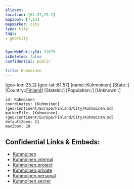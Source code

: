 ```yaml
---
aliases: 
location: [61.57,25.2]
mapzoom: [7,12] 
mapmarker: city 
type: City
tags:
- geo/City


SpocWebEntityId: 31679
isDeleted: false
confidential: public

title: Kuhmoinen
---
```

[geo-lon::25.2]
[geo-lat::61.57]
[name::Kuhmoinen]
[State::]
[Country::[Finland](geo/Continent/Europe/Finland.md)]
[StateId::]
[Population::]
[Unknown::]


```leaflet
id: Kuhmoinen
coordinates: [Kuhmoinen](geo/Continent/Europe/Finland/City/Kuhmoinen.md)
markerFile: [Kuhmoinen](geo/Continent/Europe/Finland/City/Kuhmoinen.md)
defaultZoom: 11 
maxZoom: 18
```


## Confidential Links & Embeds: 
- [Kuhmoinen](../../../../../../_public/geo/Continent/Europe/Finland/City/Kuhmoinen.md) 
- [Kuhmoinen.internal](../../../../../../_internal/geo/Continent/Europe/Finland/City/Kuhmoinen.internal.md) 
- [Kuhmoinen.protect](../../../../../../_protect/geo/Continent/Europe/Finland/City/Kuhmoinen.protect.md) 
- [Kuhmoinen.private](../../../../../../_private/geo/Continent/Europe/Finland/City/Kuhmoinen.private.md) 
- [Kuhmoinen.personal](../../../../../../_personal/geo/Continent/Europe/Finland/City/Kuhmoinen.personal.md) 
- [Kuhmoinen.secret](../../../../../../_secret/geo/Continent/Europe/Finland/City/Kuhmoinen.secret.md) 
